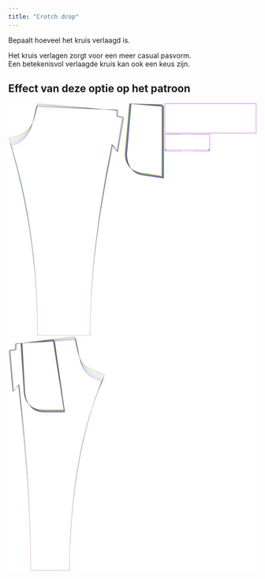 ```yaml
---
title: "Crotch drop"
---
```


Bepaalt hoeveel het kruis verlaagd is.

Het kruis verlagen zorgt voor een meer casual pasvorm.  
Een betekenisvol verlaagde kruis kan ook een keus zijn.

## Effect van deze optie op het patroon

![Deze afbeelding toont het effect van deze optie door meerdere varianten die een andere waarde hebben voor deze optie te vervangen](paco_crotchdrop_sample.svg "Effect van deze optie op het patroon")
